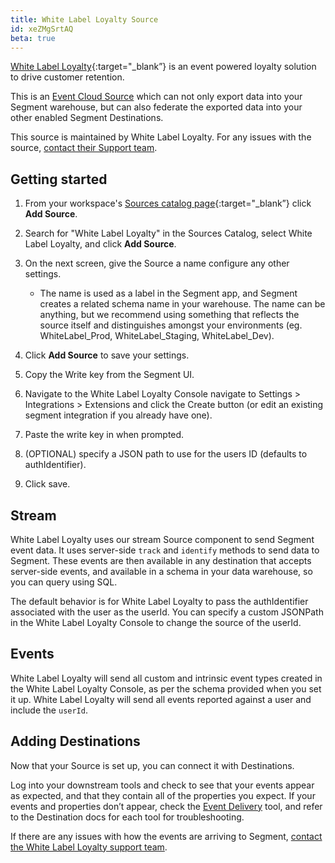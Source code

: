 ```yaml
---
title: White Label Loyalty Source
id: xeZMgSrtAQ
beta: true
---
```


[White Label Loyalty](https://whitelabel-loyalty.com/){:target="_blank”} is an event powered loyalty solution to drive customer retention.

This is an [Event Cloud Source](/docs/sources/#event-cloud-sources) which can not only export data into your Segment warehouse, but can also federate the exported data into your other enabled Segment Destinations.

This source is maintained by White Label Loyalty. For any issues with the source, [contact their Support team](mailto:support@whitelabel-loyalty.com.com).

## Getting started

1. From your workspace's [Sources catalog page](https://app.segment.com/goto-my-workspace/sources/catalog){:target="_blank”} click **Add Source**.
2. Search for "White Label Loyalty" in the Sources Catalog, select White Label Loyalty, and click **Add Source**.
3. On the next screen, give the Source a name configure any other settings.

   - The name is used as a label in the Segment app, and Segment creates a related schema name in your warehouse. The name can be anything, but we recommend using something that reflects the source itself and distinguishes amongst your environments (eg. WhiteLabel_Prod, WhiteLabel_Staging, WhiteLabel_Dev).

4. Click **Add Source** to save your settings.
5. Copy the Write key from the Segment UI.
6. Navigate to the White Label Loyalty Console navigate to Settings > Integrations > Extensions and click the Create button (or edit an existing segment integration if you already have one).
7. Paste the write key in when prompted.
8. (OPTIONAL) specify a JSON path to use for the users ID (defaults to authIdentifier).
9. Click save.

## Stream

White Label Loyalty uses our stream Source component to send Segment event data. It uses server-side `track` and `identify` methods to send data to Segment. These events are then available in any destination that accepts server-side events, and available in a schema in your data warehouse, so you can query using SQL.

The default behavior is for White Label Loyalty to pass the authIdentifier associated with the user as the userId. You can specify a custom JSONPath in the White Label Loyalty Console to change the source of the userId.

## Events

White Label Loyalty will send all custom and intrinsic event types created in the White Label Loyalty Console, as per the schema provided when you set it up. White Label Loyalty will send all events reported against a user and include the `userId`.

## Adding Destinations

Now that your Source is set up, you can connect it with Destinations.

Log into your downstream tools and check to see that your events appear as expected, and that they contain all of the properties you expect. If your events and properties don’t appear, check the [Event Delivery](/docs/connections/event-delivery/) tool, and refer to the Destination docs for each tool for troubleshooting.

If there are any issues with how the events are arriving to Segment, [contact the White Label Loyalty support team](mailto:support@whitelabel-loyalty.com).